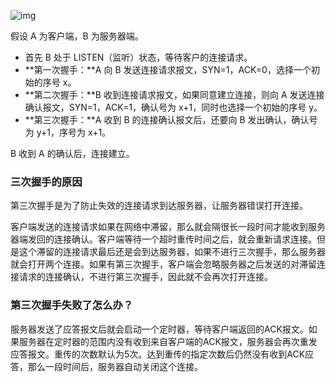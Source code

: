 ![img](https://cs-notes-1256109796.cos.ap-guangzhou.myqcloud.com/e92d0ebc-7d46-413b-aec1-34a39602f787.png)

假设 A 为客户端，B 为服务器端。

- 首先 B 处于 LISTEN（监听）状态，等待客户的连接请求。
- **第一次握手：**A 向 B 发送连接请求报文，SYN=1，ACK=0，选择一个初始的序号 x。
- **第二次握手：**B 收到连接请求报文，如果同意建立连接，则向 A 发送连接确认报文，SYN=1，ACK=1，确认号为 x+1，同时也选择一个初始的序号 y。
- **第三次握手：**A 收到 B 的连接确认报文后，还要向 B 发出确认，确认号为 y+1，序号为 x+1。

B 收到 A 的确认后，连接建立。



### 三次握手的原因

第三次握手是为了防止失效的连接请求到达服务器，让服务器错误打开连接。

客户端发送的连接请求如果在网络中滞留，那么就会隔很长一段时间才能收到服务器端发回的连接确认。客户端等待一个超时重传时间之后，就会重新请求连接。但是这个滞留的连接请求最后还是会到达服务器，如果不进行三次握手，那么服务器就会打开两个连接。如果有第三次握手，客户端会忽略服务器之后发送的对滞留连接请求的连接确认，不进行第三次握手，因此就不会再次打开连接。



### 第三次握手失败了怎么办？

服务器发送了应答报文后就会启动一个定时器，等待客户端返回的ACK报文。如果服务器在定时器的范围内没有收到来自客户端的ACK报文，服务器会再次重发应答报文。重传的次数默认为5次。达到重传的指定次数后仍然没有收到ACK应答，那么一段时间后，服务器自动关闭这个连接。